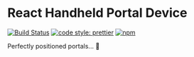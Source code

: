 # React Handheld Portal Device

[![Build Status](https://travis-ci.org/iamjoshellis/react-handheld-portal-device.svg?branch=master)](https://travis-ci.org/iamjoshellis/react-handheld-portal-device)
[![code style: prettier](https://img.shields.io/badge/code_style-prettier-ff69b4.svg)](https://github.com/prettier/prettier)
[![npm](https://img.shields.io/npm/v/react-handheld-portal-device.svg)](https://www.npmjs.com/package/react-handheld-portal-device)

Perfectly positioned portals... 📏